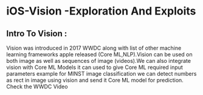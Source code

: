 # iOS-Vision -Exploration And Exploits 

## Intro To Vision :

Vision was introduced in 2017 WWDC along with list of other machine learning frameworks apple released (Core ML,NLP).Vision  can be used on both image as well as sequences of image (videos).We can also integrate vision with Core ML Models 
it can used to give Core ML required input parameters example for MINST image classification we can detect numbers as rect in image using vision and send it Core ML model for prediction. Check the WWDC Video
